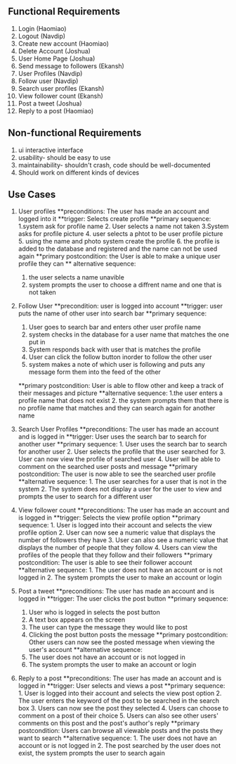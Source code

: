 ## Functional Requirements

1. Login (Haomiao)
2. Logout (Navdip)
3. Create new account (Haomiao)
4. Delete Account (Joshua)
5. User Home Page (Joshua)
6. Send message to followers (Ekansh)
7. User Profiles (Navdip)
8.  Follow user  (Navdip)
9. Search user profiles (Ekansh)
10. View follower count (Ekansh)
11. Post a tweet (Joshua)
12. Reply to a post (Haomiao)

## Non-functional Requirements

1. ui interactive interface
2. usability- should be easy to use
3. maintainability- shouldn't crash, code should be well-documented
4. Should work on different kinds of devices

## Use Cases
1. User profiles
    **preconditions: The user has made an account and logged into it
    **trigger: Selects create profile
    **primary sequence:
	1.system ask for profile name
	2. User selects a name not taken
	3.System asks for profile picture
	4. user selects a phtot to be user profile picture
	5. using the name and photo system create the profile
	6. the profile is added to the database and registered and the name can not be used again
     **primary postcondition: the User is able to make a unique user profile they can
     ** alternative sequence:
	1. the user selects a name unavible
	2. system prompts the user to choose a diffrent name and one that is not taken

2. Follow User
    **precondition: user is logged into account
    **trigger: user puts the name of other user into search bar
    **primary sequence:
	1. User goes to search bar and enters other user profile name
	2. system checks in the database for a user name that matches the one put in
	3. System responds back with user that is matches the profile
	4. User can click the follow button inorder to follow the other user
	5. system makes a note of which user is following and puts any message form them into the feed of the other

    **primary postcondition: User is able to fllow other and keep a track of their messages and picture
    **alternative sequence:
		1.the user enters a profile name that does not exist
		2. the system prompts them that there is no profile name that matches and they can search again for another name

3. Search User Profiles
    **preconditions: The user has made an account and is logged in
    **trigger: User uses the search bar to search for another user
    **primary sequence:
        1. User uses the search bar to search for another user
        2. User selects the profile that the user searched for
        3. User can now view the profile of searched user
        4. User will be able to comment on the searched user posts and message
     **primary postcondition: The user is now able to see the searched user profile
     **alternative sequence:
        1. The user searches for a user that is not in the system
        2. The system does not display a user for the user to view and prompts the user to search for a different user

4. View follower count
    **preconditions: The user has made an account and is logged in
    **trigger: Selects the view profile option
    **primary sequence:
        1. User is logged into their account and selects the view profile option
        2. User can now see a numeric value that displays the number of followers they have
        3. User can also see a numeric value that displays the number of people that they follow
        4. Users can view the profiles of the people that they follow and their followers
     **primary postcondition: The user is able to see their follower account
     **alternative sequence:
        1. The user does not have an account or is not logged in
        2. The system prompts the user to make an account or login

5. Post a tweet
    **preconditions: The user has made an account and is logged in
    **trigger: The user clicks the post button
    **primary sequence:
	1. User who is logged in selects the post button
	2. A text box appears on the screen
	3. The user can type the message they would like to post
	4. Clicking the post button posts the message
    **primary postcondition: Other users can now see the posted message when viewing the user's account
    **alternative sequence:
	1. The user does not have an account or is not logged in
	2. The system prompts the user to make an account or login

6. Reply to a post
    **preconditions: The user has made an account and is logged in
    **trigger: User selects and views a post
    **primary sequence:
        1. User is logged into their account and selects the view post option
        2. The user enters the keyword of the post to be searched in the search box
        3. Users can now see the post they selected
        4. Users can choose to comment on a post of their choice
        5. Users can also see other users' comments on this post and the post's author's reply
    **primary postcondition: Users can browse all viewable posts and the posts they want to search
    **alternative sequence:
        1. The user does not have an account or is not logged in
        2. The post searched by the user does not exist, the system prompts the user to search again
